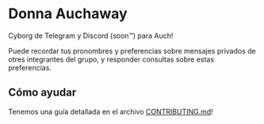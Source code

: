 # Donna Auchaway

Cyborg de Telegram y Discord (soon™) para Auch!

Puede recordar tus pronombres y preferencias sobre mensajes privados de otres
integrantes del grupo, y responder consultas sobre estas preferencias.

## Cómo ayudar

Tenemos una guía detallada en el archivo [CONTRIBUTING.md](CONTRIBUTING.md)!

